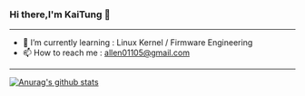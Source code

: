 ### Hi there,I'm KaiTung 👋

---
- 🌱 I’m currently learning : Linux Kernel / Firmware Engineering
- 📫 How to reach me : allen01105@gmail.com

---

[![Anurag's github stats](https://github-readme-stats.vercel.app/api?username=KaiTung)](https://github.com/anuraghazra/github-readme-stats)

